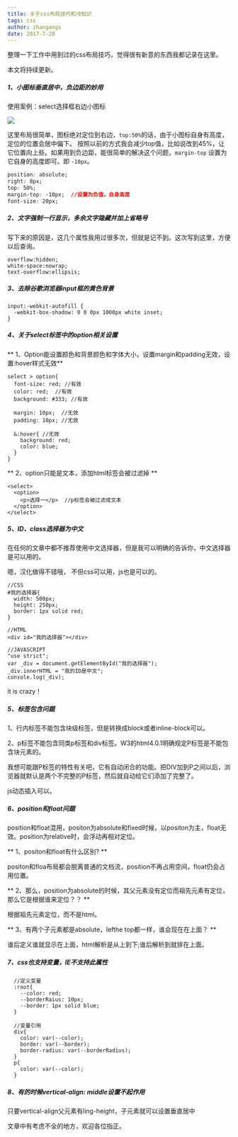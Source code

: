 ```yaml
---
title: 关于css布局技巧和冷知识
tags: css
author: zhangangs
date: 2017-7-28
---
```


整理一下工作中用到过的css布局技巧，觉得很有新意的东西我都记录在这里。

本文将持续更新。

##### 1、小图标垂直居中，负边距的妙用

使用案例：select选择框右边小图标

![](/images/7-28/1.png)

这里布局很简单，图标绝对定位到右边，`top:50%`的话，由于小图标自身有高度，定位的位置会居中偏下。
按照以前的方式我会减少top值，比如说改到45%，让它位置向上些。如果用到负边距，能很简单的解决这个问题，`margin-top` 设置为它自身的高度即可。即 `-10px`。


``` css
position: absolute;
right: 8px;
top: 50%;
margin-top: -10px;  //设置为负值，自身高度
font-size: 20px;

```

##### 2、文字强制一行显示，多余文字隐藏并加上省略号
写下来的原因是，这几个属性我用过很多次，但就是记不到。这次写到这里，方便以后查询。
```
overflow:hidden;
white-space:nowrap;
text-overflow:ellipsis;
```

##### 3、去除谷歌浏览器input框的黄色背景
```
input:-webkit-autofill {
  -webkit-box-shadow: 0 0 0px 1000px white inset;
}
```

##### 4、关于select标签中的option相关设置

** 1、Option能设置颜色和背景颜色和字体大小，设置margin和padding无效，设置:hover样式无效**
```
select > option{
  font-size: red; //有效
  color: red;  //有效
  background: #333; //有效
  
  margin: 10px;  //无效
  padding: 10px; //无效
   
  &:hover{ //无效
    background: red; 
	color: blue;
  }
}
```

** 2、option只能是文本，添加html标签会被过滤掉  **
```
<select>
  <option>
	<p>选择一</p>  //p标签会被过滤成文本
  </option>
</select>
```


##### 5、ID、class选择器为中文

在任何的文章中都不推荐使用中文选择器，但是我可以明确的告诉你，中文选择器是可以用的。 

嗯，汉化做得不错哦， 不但css可以用，js也是可以的。 

```
//CSS
#我的选择器{
  width: 500px;
  height: 250px;
  border: 1px solid red;
}

//HTML
<div id="我的选择器"></div>

//JAVASCRIPT
"use strict";
var _div = document.getElementById("我的选择器");
_div.innerHTML = "我的ID是中文";
console.log(_div);
```

it is crazy！

##### 5、标签包含问题

1、行内标签不能包含块级标签，但是转换成block或者inline-block可以。

2、p标签不能包含同类p标签和div标签。W3的html4.0.1明确规定P标签是不能包含块元素的。

我想可能跟P标签的特性有关吧，它有自动闭合的功能。把DIV加到P之间以后，浏览器就默认是两个不完整的P标签，然后就自动给它们添加了完整了。

js动态插入可以。

##### 6、position和float问题

position和float混用，positon为absolute和fixed时候，以positon为主，float无效。position为relative时，会浮动再相对定位。

** 1、positon和float有什么区别? **

positon和floa布局都会脱离普通的文档流，position不再占用空间，float仍会占用位置。

** 2、那么，position为absolute的时候，其父元素没有定位而祖先元素有定位，那么它是根据谁来定位？？ **

根据祖先元素定位，而不是html。

** 3、有两个子元素都是absolute，lefthe top都一样，谁会现在在上面？ **

谁后定义谁就显示在上面，html解析是从上到下;谁后解析到就排在上面。

##### 7、css也支持变量，IE不支持此属性

```
  //定义变量
  :root{
    --color: red;
    --borderRaius: 10px;
    --border: 1px solid blue;
  }
  
  //变量引用
  div{
    color: var(--color);
    border: var(--border);
    border-radius: var(--borderRadius);
  }
  p{
    color: var(--color);
  }
```

##### 8、有的时候vertical-align: middle设置不起作用

只要vertical-align父元素有ling-height，子元素就可以设置垂直居中


文章中有考虑不全的地方，欢迎各位指正。


